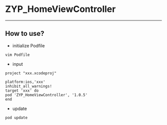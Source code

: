 # ZYP_HomeViewController

------

## How to use?


* initialize Podfile

```
vim Podfile
```

* input

```
project "xxx.xcodeproj"

platform:ios,'xxx'
inhibit_all_warnings!
target 'xxx' do
pod 'ZYP_HomeViewController', '1.0.5'
end
```

* update

```
pod update
```
